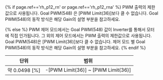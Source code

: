 {% if page.ref=='rh_p12_rn' or page.ref=='rh_p12_rna' %}
PWM 출력의 제한값으로 사용됩니다. Goal PWM(548) 은 [PWM Limit(36)]보다 클 수 없습니다. Goal PWM(548)의 동작 방식은 해당 Gain의 설명 부분을 참고하세요.

{% else %}
PWM 제어 모드에서는 Goal PWM(548) 값이 Inverter를 통해서 모터에 직접 인가됩니다. 그 외의 제어 모드에서는 PWM 출력의 제한값으로 사용됩니다.
Goal PWM(548)은 [PWM Limit(36)]보다 클 수 없습니다. 제어 모드 별 Goal PWM(548)의 동작 방식은 해당 Gain의 설명 부분을 참고하세요.
{% endif %}

|     단위     |                범위                |
|:------------:|:----------------------------------:|
| 약 0.0498 [%] | -[PWM Limit(36)] ~ [PWM Limit(36)] |
